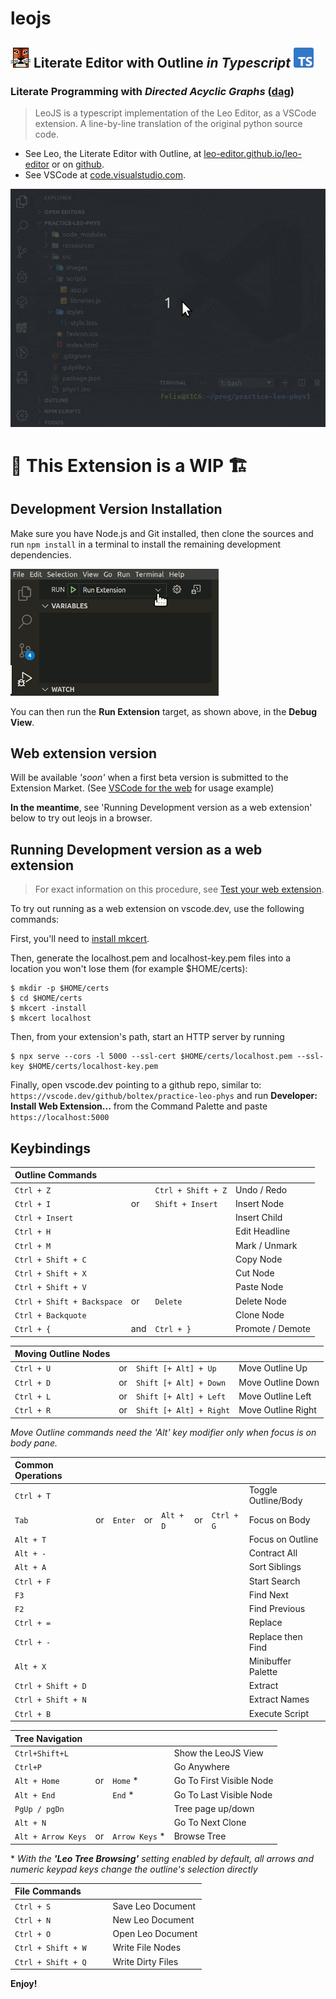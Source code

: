 # leojs

## ![LeoEditor](https://raw.githubusercontent.com/boltex/leojs/master/resources/leoapp.png) Literate Editor with Outline _in Typescript_ ![Typescript](https://raw.githubusercontent.com/boltex/leojs/master/resources/typescript.png)

### Literate Programming with _Directed Acyclic Graphs_ ([dag](https://en.wikipedia.org/wiki/Directed_acyclic_graph))

>LeoJS is a typescript implementation of the Leo Editor, as a VSCode extension. A line-by-line translation of the original python source code.

- See Leo, the Literate Editor with Outline, at [leo-editor.github.io/leo-editor](https://leo-editor.github.io/leo-editor/)
or on [github](https://github.com/leo-editor/leo-editor).
- See VSCode at [code.visualstudio.com](https://code.visualstudio.com/).

![Screenshot](https://raw.githubusercontent.com/boltex/leojs/master/resources/animated-screenshot.gif)

# 🚧 This Extension is a WIP 🏗️

## Development Version Installation

Make sure you have Node.js and Git installed, then clone the sources and run `npm install` in a terminal to install the remaining development dependencies.

![run extension](https://raw.githubusercontent.com/boltex/leojs/master/resources/run-extension.png)

You can then run the **Run Extension** target, as shown above, in the **Debug View**.

## Web extension version
Will be available _'soon'_ when a first beta version is submitted to the Extension Market. (See [VSCode for the web](https://code.visualstudio.com/docs/editor/vscode-web#_opening-a-project) for usage example)

**In the meantime**, see 'Running Development version as a web extension' below to try out leojs in a browser.

## Running Development version as a web extension

> For exact information on this procedure, see [Test your web extension](https://code.visualstudio.com/api/extension-guides/web-extensions#test-your-web-extension-in-vscode.dev).

To try out running as a web extension on vscode.dev, use the following commands:

First, you'll need to [install mkcert](https://github.com/FiloSottile/mkcert#installation).

Then, generate the localhost.pem and localhost-key.pem files into a location you won't lose them (for example $HOME/certs):

```
$ mkdir -p $HOME/certs
$ cd $HOME/certs
$ mkcert -install
$ mkcert localhost
```

Then, from your extension's path, start an HTTP server by running 

```
$ npx serve --cors -l 5000 --ssl-cert $HOME/certs/localhost.pem --ssl-key $HOME/certs/localhost-key.pem
```

Finally, open vscode.dev pointing to a github repo, similar to: `https://vscode.dev/github/boltex/practice-leo-phys` and run **Developer: Install Web Extension...** from the Command Palette and paste `https://localhost:5000` 

## Keybindings

| Outline Commands           |     |                    |                  |
| :------------------------- | :-- | :----------------- | :--------------- |
| `Ctrl + Z`                 |     | `Ctrl + Shift + Z` | Undo / Redo      |
| `Ctrl + I`                 | or  | `Shift + Insert`   | Insert Node      |
| `Ctrl + Insert`            |     |                    | Insert Child     |
| `Ctrl + H`                 |     |                    | Edit Headline    |
| `Ctrl + M`                 |     |                    | Mark / Unmark    |
| `Ctrl + Shift + C`         |     |                    | Copy Node        |
| `Ctrl + Shift + X`         |     |                    | Cut Node         |
| `Ctrl + Shift + V`         |     |                    | Paste Node       |
| `Ctrl + Shift + Backspace` | or  | `Delete`           | Delete Node      |
| `Ctrl + Backquote`         |     |                    | Clone Node       |
| `Ctrl + {`                 | and | `Ctrl + }`         | Promote / Demote |

| Moving Outline Nodes |     |                         |                    |
| :------------------- | :-- | :---------------------- | :----------------- |
| `Ctrl + U`           | or  | `Shift [+ Alt] + Up`    | Move Outline Up    |
| `Ctrl + D`           | or  | `Shift [+ Alt] + Down`  | Move Outline Down  |
| `Ctrl + L`           | or  | `Shift [+ Alt] + Left`  | Move Outline Left  |
| `Ctrl + R`           | or  | `Shift [+ Alt] + Right` | Move Outline Right |

_Move Outline commands need the 'Alt' key modifier only when focus is on body pane._

| Common Operations  |     |          |     |           |    |            |                     |
| :----------------- | :-- | :------- | :-- | :-------- |:-- | :--------- | :------------------ |
| `Ctrl + T`         |     |          |     |           |    |            | Toggle Outline/Body |
| `Tab`              | or  | `Enter`  | or  | `Alt + D` |or  | `Ctrl + G` | Focus on Body       |
| `Alt + T`          |     |          |     |           |    |            | Focus on Outline    |
| `Alt + -`          |     |          |     |           |    |            | Contract All        |
| `Alt + A`          |     |          |     |           |    |            | Sort Siblings       |
| `Ctrl + F`         |     |          |     |           |    |            | Start Search        |
| `F3`               |     |          |     |           |    |            | Find Next           |
| `F2`               |     |          |     |           |    |            | Find Previous       |
| `Ctrl + =`         |     |          |     |           |    |            | Replace             |
| `Ctrl + -`         |     |          |     |           |    |            | Replace then Find   |
| `Alt + X`          |     |          |     |           |    |            | Minibuffer Palette  |
| `Ctrl + Shift + D` |     |          |     |           |    |            | Extract             |
| `Ctrl + Shift + N` |     |          |     |           |    |            | Extract Names       |
| `Ctrl + B`         |     |          |     |           |    |            | Execute Script      | 

| Tree Navigation    |           |                 |                          |
| :----------------- | :-------- | :-------------- | :----------------------- |
| `Ctrl+Shift+L`     |           |                 | Show the LeoJS View   |
| `Ctrl+P`           |           |                 | Go Anywhere              |
| `Alt + Home`       | or        | `Home` \*       | Go To First Visible Node |
| `Alt + End`        |           | `End` \*        | Go To Last Visible Node  |
| `PgUp / pgDn`      |           |                 | Tree page up/down        |
| `Alt + N`          |           |                 | Go To Next Clone         |
| `Alt + Arrow Keys` | or        | `Arrow Keys` \* | Browse Tree              |

<!-- | `Alt + G`    |           |                   | Go To Global Line      | --> 

\* _With the **'Leo Tree Browsing'** setting enabled by default, all arrows and numeric keypad keys change the outline's selection directly_

| File Commands      |     |     |                   |
| :----------------- | :-- | :-- | :---------------- |
| `Ctrl + S`         |     |     | Save Leo Document |
| `Ctrl + N`         |     |     | New Leo Document  |
| `Ctrl + O`         |     |     | Open Leo Document |
| `Ctrl + Shift + W` |     |     | Write File Nodes  |
| `Ctrl + Shift + Q` |     |     | Write Dirty Files |

**Enjoy!**
